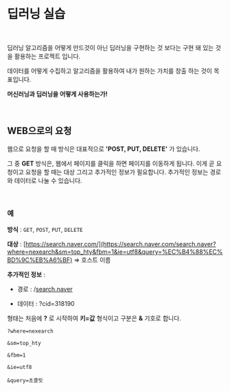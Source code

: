 # 딥러닝 실습

<br/>

딥러닝 알고리즘을 어떻게 만드것이 아닌 딥러닝을 구현하는 것 보다는 구현 돼 있는 것을 활용하는 프로젝트 입니다.

데이터를 어떻게 수집하고 알고리즘을 활용하여 내가 원하는 가치를 창출 하는 것이 목표입니다.

**머신러닝과 딥러닝을 어떻게 사용하는가!**

<br/>

## WEB으로의 요청

웹으로 요청을 할 때 방식은 대표적으로 **'POST, PUT, DELETE'** 가 있습니다.

그 중 **GET** 방식은, 웹에서 페이지를 클릭을 하면 페이지를 이동하게 됩니다. 이게 곧 요청이고 요청을 할 때는
대상 그리고 추가적인 정보가 필요합니다. 추가적인 정보는 경로와 데이터로 나눌 수 있습니다.

<br/>

### 예

**방식** : `GET`, `POST`, `PUT`, `DELETE`

**대상** : [https://search.naver.com/](https://search.naver.com/search.naver?where=nexearch&sm=top_hty&fbm=1&ie=utf8&query=%EC%B4%88%EC%BD%9C%EB%A6%BF) ⇒ 호스트 이름

**추가적인 정보** :   

  - 경로 : /[search.naver](https://search.naver.com/search.naver?where=nexearch&sm=top_hty&fbm=1&ie=utf8&query=%EC%B4%88%EC%BD%9C%EB%A6%BF)

  - 데이터 : ?cid=318190

형태는 처음에 **?** 로 시작하여 **키=값** 형식이고 구분은 **&** 기호로 합니다.

```
?where=nexearch

&sm=top_hty

&fbm=1

&ie=utf8

&query=초콜릿
```

